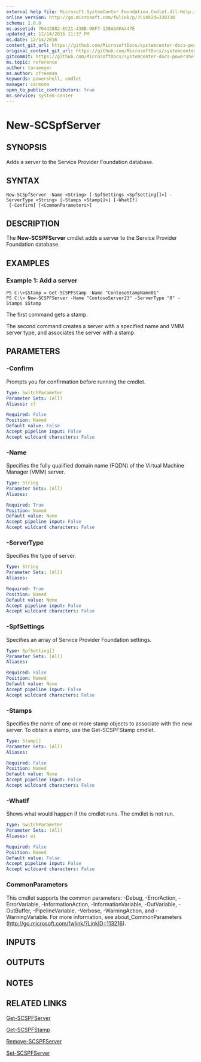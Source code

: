 ```yaml
---
external help file: Microsoft.SystemCenter.Foundation.Cmdlet.dll-Help.xml
online version: http://go.microsoft.com/fwlink/p/?LinkId=330330
schema: 2.0.0
ms.assetid: 70442882-EC21-438B-98F7-128A6AFA447E
updated_at: 12/14/2016 11:37 PM
ms.date: 12/14/2016
content_git_url: https://github.com/MicrosoftDocs/systemcenter-docs-powershell/blob/master/systemcenter-cmdlets/SystemCenter2016/ServiceProviderFoundation/v1/New-SCSPFServer.md
original_content_git_url: https://github.com/MicrosoftDocs/systemcenter-docs-powershell/blob/master/systemcenter-cmdlets/SystemCenter2016/ServiceProviderFoundation/v1/New-SCSPFServer.md
gitcommit: https://github.com/MicrosoftDocs/systemcenter-docs-powershell/blob/ddd0fefc9adaabb9394eb6c21b33370913d1830d/systemcenter-cmdlets/SystemCenter2016/ServiceProviderFoundation/v1/New-SCSPFServer.md
ms.topic: reference
author: tarameyer
ms.author: cfreeman
keywords: powershell, cmdlet
manager: carmonm
open_to_public_contributors: true
ms.service: system-center
---
```


# New-SCSpfServer

## SYNOPSIS
Adds a server to the Service Provider Foundation database.

## SYNTAX

```
New-SCSpfServer -Name <String> [-SpfSettings <SpfSetting[]>] -ServerType <String> [-Stamps <Stamp[]>] [-WhatIf]
 [-Confirm] [<CommonParameters>]
```

## DESCRIPTION
The **New-SCSPFServer** cmdlet adds a server to the Service Provider Foundation database.

## EXAMPLES

### Example 1: Add a server
```
PS C:\>$Stamp = Get-SCSPFStamp -Name "ContosoStampName01"
PS C:\> New-SCSPFServer -Name "ContosoServer23" -ServerType "0" -Stamps $Stamp
```

The first command gets a stamp.

The second command creates a server with a specified name and VMM server type, and associates the server with a stamp.

## PARAMETERS

### -Confirm
Prompts you for confirmation before running the cmdlet.

```yaml
Type: SwitchParameter
Parameter Sets: (All)
Aliases: cf

Required: False
Position: Named
Default value: False
Accept pipeline input: False
Accept wildcard characters: False
```

### -Name
Specifies the fully qualified domain name (FQDN) of the Virtual Machine Manager (VMM) server.

```yaml
Type: String
Parameter Sets: (All)
Aliases: 

Required: True
Position: Named
Default value: None
Accept pipeline input: False
Accept wildcard characters: False
```

### -ServerType
Specifies the type of server.

```yaml
Type: String
Parameter Sets: (All)
Aliases: 

Required: True
Position: Named
Default value: None
Accept pipeline input: False
Accept wildcard characters: False
```

### -SpfSettings
Specifies an array of Service Provider Foundation settings.

```yaml
Type: SpfSetting[]
Parameter Sets: (All)
Aliases: 

Required: False
Position: Named
Default value: None
Accept pipeline input: False
Accept wildcard characters: False
```

### -Stamps
Specifies the name of one or more stamp objects to associate with the new server.
To obtain a stamp, use the Get-SCSPFStamp cmdlet.

```yaml
Type: Stamp[]
Parameter Sets: (All)
Aliases: 

Required: False
Position: Named
Default value: None
Accept pipeline input: False
Accept wildcard characters: False
```

### -WhatIf
Shows what would happen if the cmdlet runs.
The cmdlet is not run.

```yaml
Type: SwitchParameter
Parameter Sets: (All)
Aliases: wi

Required: False
Position: Named
Default value: False
Accept pipeline input: False
Accept wildcard characters: False
```

### CommonParameters
This cmdlet supports the common parameters: -Debug, -ErrorAction, -ErrorVariable, -InformationAction, -InformationVariable, -OutVariable, -OutBuffer, -PipelineVariable, -Verbose, -WarningAction, and -WarningVariable. For more information, see about_CommonParameters (http://go.microsoft.com/fwlink/?LinkID=113216).

## INPUTS

## OUTPUTS

## NOTES

## RELATED LINKS

[Get-SCSPFServer](xref:SystemCenter2016/ServiceProviderFoundation/v1/Get-SCSPFServer.md)

[Get-SCSPFStamp](xref:SystemCenter2016/ServiceProviderFoundation/v1/Get-SCSPFStamp.md)

[Remove-SCSPFServer](xref:SystemCenter2016/ServiceProviderFoundation/v1/Remove-SCSPFServer.md)

[Set-SCSPFServer](xref:SystemCenter2016/ServiceProviderFoundation/v1/Set-SCSPFServer.md)

